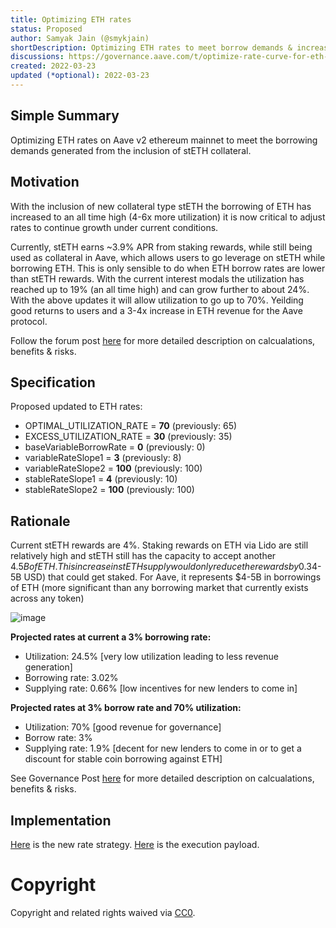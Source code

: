 ```yaml
---
title: Optimizing ETH rates
status: Proposed
author: Samyak Jain (@smykjain)
shortDescription: Optimizing ETH rates to meet borrow demands & increase ETH revenue generation
discussions: https://governance.aave.com/t/optimize-rate-curve-for-eth-improve-revenue-generation/7571
created: 2022-03-23
updated (*optional): 2022-03-23
---
```


## Simple Summary
Optimizing ETH rates on Aave v2 ethereum mainnet to meet the borrowing demands generated from the inclusion of stETH collateral.


## Motivation

With the inclusion of new collateral type stETH the borrowing of ETH has increased to an all time high (4-6x more utilization) it is now critical to adjust rates to continue growth under current conditions.

Currently, stETH earns ~3.9% APR from staking rewards, while still being used as collateral in Aave, which allows users to go leverage on stETH while borrowing ETH. This is only sensible to do when ETH borrow rates are lower than stETH rewards. With the current interest modals the utilization has reached up to 19% (an all time high) and can grow further to about 24%. With the above updates it will allow utilization to go up to 70%. Yeilding good returns to users and a 3-4x increase in ETH revenue for the Aave protocol.

Follow the forum post [here](https://governance.aave.com/t/optimize-rate-curve-for-eth-improve-revenue-generation/7571) for more detailed description on calcualations, benefits & risks.

## Specification

Proposed updated to ETH rates:

- OPTIMAL_UTILIZATION_RATE = **70** (previously: 65)
- EXCESS_UTILIZATION_RATE = **30** (previously: 35)
- baseVariableBorrowRate = **0** (previously: 0)
- variableRateSlope1 = **3** (previously: 8)
- variableRateSlope2 = **100** (previously: 100)
- stableRateSlope1 = **4** (previously: 10)
- stableRateSlope2 = **100** (previously: 100)


## Rationale
Current stETH rewards are 4%. Staking rewards on ETH via Lido are still relatively high and stETH still has the capacity to accept another $4.5B of ETH. This increase in stETH supply would only reduce the rewards by 0.3%, meaning there is at least 1.5M ETH (~$4-5B USD) that could get staked. For Aave, it represents $4-5B in borrowings of ETH (more significant than any borrowing market that currently exists across any token)

![image](https://user-images.githubusercontent.com/76888251/159755523-2e0d6440-b7ad-4bc7-8eda-9a44284109b6.png)

**Projected rates at current a 3% borrowing rate:**

- Utilization: 24.5% [very low utilization leading to less revenue generation]
- Borrowing rate: 3.02%
- Supplying rate: 0.66% [low incentives for new lenders to come in]

**Projected rates at 3% borrow rate and 70% utilization:**

- Utilization: 70% [good revenue for governance]
- Borrow rate: 3%
- Supplying rate: 1.9% [decent for new lenders to come in or to get a discount for stable coin borrowing against ETH]

See Governance Post [here](https://governance.aave.com/t/optimize-rate-curve-for-eth-improve-revenue-generation/7571) for more detailed description on calcualations, benefits & risks.

## Implementation

[Here](https://etherscan.io/address/0xEc368D82cb2ad9fc5EfAF823B115A622b52bcD5F#code) is the new rate strategy.
[Here](https://etherscan.io/address/0xf4a7aA06413F2555fF90f64eEB7A97474A0F9046#code) is the execution payload.

# Copyright

Copyright and related rights waived via [CC0](https://creativecommons.org/publicdomain/zero/1.0/).
